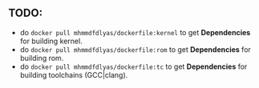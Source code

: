 TODO:
---

- do `docker pull mhmmdfdlyas/dockerfile:kernel` to get **Dependencies** for building kernel.
- do `docker pull mhmmdfdlyas/dockerfile:rom` to get **Dependencies** for building rom.
- do `docker pull mhmmdfdlyas/dockerfile:tc` to get **Dependencies** for building toolchains (GCC|clang).
